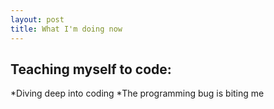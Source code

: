 ```yaml
---
layout: post
title: What I'm doing now
---
```

## Teaching myself to code:

*Diving deep into coding
*The programming bug is biting me

